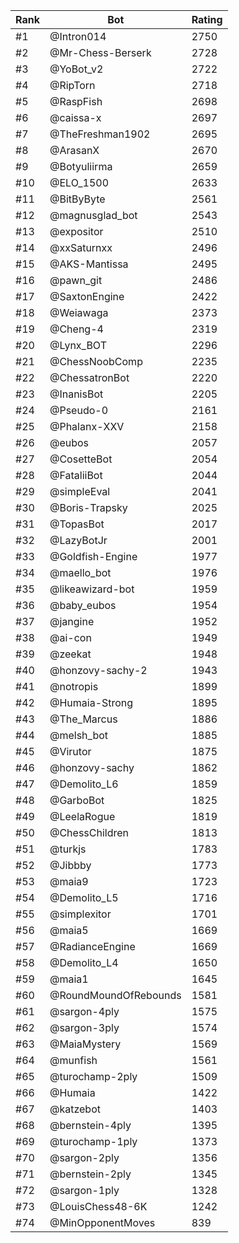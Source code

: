 Rank|Bot|Rating
---|---|---
#1|@Intron014|2750
#2|@Mr-Chess-Berserk|2728
#3|@YoBot_v2|2722
#4|@RipTorn|2718
#5|@RaspFish|2698
#6|@caissa-x|2697
#7|@TheFreshman1902|2695
#8|@ArasanX|2670
#9|@Botyuliirma|2659
#10|@ELO_1500|2633
#11|@BitByByte|2561
#12|@magnusglad_bot|2543
#13|@expositor|2510
#14|@xxSaturnxx|2496
#15|@AKS-Mantissa|2495
#16|@pawn_git|2486
#17|@SaxtonEngine|2422
#18|@Weiawaga|2373
#19|@Cheng-4|2319
#20|@Lynx_BOT|2296
#21|@ChessNoobComp|2235
#22|@ChessatronBot|2220
#23|@InanisBot|2205
#24|@Pseudo-0|2161
#25|@Phalanx-XXV|2158
#26|@eubos|2057
#27|@CosetteBot|2054
#28|@FataliiBot|2044
#29|@simpleEval|2041
#30|@Boris-Trapsky|2025
#31|@TopasBot|2017
#32|@LazyBotJr|2001
#33|@Goldfish-Engine|1977
#34|@maello_bot|1976
#35|@likeawizard-bot|1959
#36|@baby_eubos|1954
#37|@jangine|1952
#38|@ai-con|1949
#39|@zeekat|1948
#40|@honzovy-sachy-2|1943
#41|@notropis|1899
#42|@Humaia-Strong|1895
#43|@The_Marcus|1886
#44|@melsh_bot|1885
#45|@Virutor|1875
#46|@honzovy-sachy|1862
#47|@Demolito_L6|1859
#48|@GarboBot|1825
#49|@LeelaRogue|1819
#50|@ChessChildren|1813
#51|@turkjs|1783
#52|@Jibbby|1773
#53|@maia9|1723
#54|@Demolito_L5|1716
#55|@simplexitor|1701
#56|@maia5|1669
#57|@RadianceEngine|1669
#58|@Demolito_L4|1650
#59|@maia1|1645
#60|@RoundMoundOfRebounds|1581
#61|@sargon-4ply|1575
#62|@sargon-3ply|1574
#63|@MaiaMystery|1569
#64|@munfish|1561
#65|@turochamp-2ply|1509
#66|@Humaia|1422
#67|@katzebot|1403
#68|@bernstein-4ply|1395
#69|@turochamp-1ply|1373
#70|@sargon-2ply|1356
#71|@bernstein-2ply|1345
#72|@sargon-1ply|1328
#73|@LouisChess48-6K|1242
#74|@MinOpponentMoves|839
